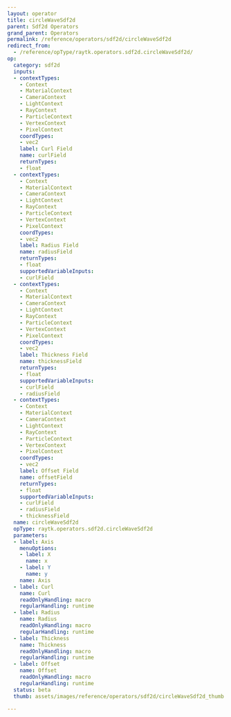 ```yaml
---
layout: operator
title: circleWaveSdf2d
parent: Sdf2d Operators
grand_parent: Operators
permalink: /reference/operators/sdf2d/circleWaveSdf2d
redirect_from:
  - /reference/opType/raytk.operators.sdf2d.circleWaveSdf2d/
op:
  category: sdf2d
  inputs:
  - contextTypes:
    - Context
    - MaterialContext
    - CameraContext
    - LightContext
    - RayContext
    - ParticleContext
    - VertexContext
    - PixelContext
    coordTypes:
    - vec2
    label: Curl Field
    name: curlField
    returnTypes:
    - float
  - contextTypes:
    - Context
    - MaterialContext
    - CameraContext
    - LightContext
    - RayContext
    - ParticleContext
    - VertexContext
    - PixelContext
    coordTypes:
    - vec2
    label: Radius Field
    name: radiusField
    returnTypes:
    - float
    supportedVariableInputs:
    - curlField
  - contextTypes:
    - Context
    - MaterialContext
    - CameraContext
    - LightContext
    - RayContext
    - ParticleContext
    - VertexContext
    - PixelContext
    coordTypes:
    - vec2
    label: Thickness Field
    name: thicknessField
    returnTypes:
    - float
    supportedVariableInputs:
    - curlField
    - radiusField
  - contextTypes:
    - Context
    - MaterialContext
    - CameraContext
    - LightContext
    - RayContext
    - ParticleContext
    - VertexContext
    - PixelContext
    coordTypes:
    - vec2
    label: Offset Field
    name: offsetField
    returnTypes:
    - float
    supportedVariableInputs:
    - curlField
    - radiusField
    - thicknessField
  name: circleWaveSdf2d
  opType: raytk.operators.sdf2d.circleWaveSdf2d
  parameters:
  - label: Axis
    menuOptions:
    - label: X
      name: x
    - label: Y
      name: y
    name: Axis
  - label: Curl
    name: Curl
    readOnlyHandling: macro
    regularHandling: runtime
  - label: Radius
    name: Radius
    readOnlyHandling: macro
    regularHandling: runtime
  - label: Thickness
    name: Thickness
    readOnlyHandling: macro
    regularHandling: runtime
  - label: Offset
    name: Offset
    readOnlyHandling: macro
    regularHandling: runtime
  status: beta
  thumb: assets/images/reference/operators/sdf2d/circleWaveSdf2d_thumb.png

---
```

